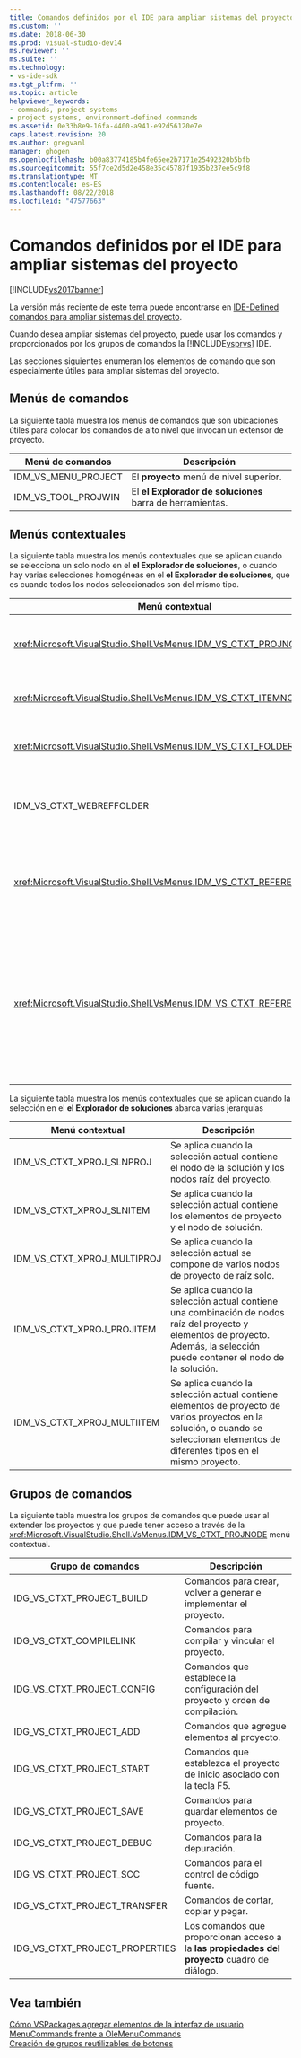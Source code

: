 ```yaml
---
title: Comandos definidos por el IDE para ampliar sistemas del proyecto | Documentos de Microsoft
ms.custom: ''
ms.date: 2018-06-30
ms.prod: visual-studio-dev14
ms.reviewer: ''
ms.suite: ''
ms.technology:
- vs-ide-sdk
ms.tgt_pltfrm: ''
ms.topic: article
helpviewer_keywords:
- commands, project systems
- project systems, environment-defined commands
ms.assetid: 0e33b8e9-16fa-4400-a941-e92d56120e7e
caps.latest.revision: 20
ms.author: gregvanl
manager: ghogen
ms.openlocfilehash: b00a83774185b4fe65ee2b7171e25492320b5bfb
ms.sourcegitcommit: 55f7ce2d5d2e458e35c45787f1935b237ee5c9f8
ms.translationtype: MT
ms.contentlocale: es-ES
ms.lasthandoff: 08/22/2018
ms.locfileid: "47577663"
---
```

# <a name="ide-defined-commands-for-extending-project-systems"></a>Comandos definidos por el IDE para ampliar sistemas del proyecto
[!INCLUDE[vs2017banner](../../includes/vs2017banner.md)]

La versión más reciente de este tema puede encontrarse en [IDE-Defined comandos para ampliar sistemas del proyecto](https://docs.microsoft.com/visualstudio/extensibility/internals/ide-defined-commands-for-extending-project-systems).  
  
Cuando desea ampliar sistemas del proyecto, puede usar los comandos y proporcionados por los grupos de comandos la [!INCLUDE[vsprvs](../../includes/vsprvs-md.md)] IDE.  
  
 Las secciones siguientes enumeran los elementos de comando que son especialmente útiles para ampliar sistemas del proyecto.  
  
## <a name="command-menus"></a>Menús de comandos  
 La siguiente tabla muestra los menús de comandos que son ubicaciones útiles para colocar los comandos de alto nivel que invocan un extensor de proyecto.  
  
|Menú de comandos|Descripción|  
|------------------|-----------------|  
|IDM_VS_MENU_PROJECT|El **proyecto** menú de nivel superior.|  
|IDM_VS_TOOL_PROJWIN|El **el Explorador de soluciones** barra de herramientas.|  
  
## <a name="shortcut-menus"></a>Menús contextuales  
 La siguiente tabla muestra los menús contextuales que se aplican cuando se selecciona un solo nodo en el **el Explorador de soluciones**, o cuando hay varias selecciones homogéneas en el **el Explorador de soluciones**, que es cuando todos los nodos seleccionados son del mismo tipo.  
  
|Menú contextual|Descripción|  
|-------------------|-----------------|  
|<xref:Microsoft.VisualStudio.Shell.VsMenus.IDM_VS_CTXT_PROJNODE>|Se aplica cuando se selecciona el nodo del proyecto.|  
|<xref:Microsoft.VisualStudio.Shell.VsMenus.IDM_VS_CTXT_ITEMNODE>|Se aplica cuando se selecciona un archivo.|  
|<xref:Microsoft.VisualStudio.Shell.VsMenus.IDM_VS_CTXT_FOLDERNODE>|Se aplica cuando se selecciona una carpeta.|  
|IDM_VS_CTXT_WEBREFFOLDER|Se aplica cuando se selecciona la carpeta de referencia Web.|  
|<xref:Microsoft.VisualStudio.Shell.VsMenus.IDM_VS_CTXT_REFERENCEROOT>|Se aplica cuando se selecciona el nodo raíz de referencias denominado "Referencias".|  
|<xref:Microsoft.VisualStudio.Shell.VsMenus.IDM_VS_CTXT_REFERENCE>|Se aplica cuando se seleccionan los nodos de referencia; Estos incluyen el ensamblado, COM y las referencias de proyecto. No incluye referencias Web.|  
  
 La siguiente tabla muestra los menús contextuales que se aplican cuando la selección en el **el Explorador de soluciones** abarca varias jerarquías  
  
|Menú contextual|Descripción|  
|-------------------|-----------------|  
|IDM_VS_CTXT_XPROJ_SLNPROJ|Se aplica cuando la selección actual contiene el nodo de la solución y los nodos raíz del proyecto.|  
|IDM_VS_CTXT_XPROJ_SLNITEM|Se aplica cuando la selección actual contiene los elementos de proyecto y el nodo de solución.|  
|IDM_VS_CTXT_XPROJ_MULTIPROJ|Se aplica cuando la selección actual se compone de varios nodos de proyecto de raíz solo.|  
|IDM_VS_CTXT_XPROJ_PROJITEM|Se aplica cuando la selección actual contiene una combinación de nodos raíz del proyecto y elementos de proyecto. Además, la selección puede contener el nodo de la solución.|  
|IDM_VS_CTXT_XPROJ_MULTIITEM|Se aplica cuando la selección actual contiene elementos de proyecto de varios proyectos en la solución, o cuando se seleccionan elementos de diferentes tipos en el mismo proyecto.|  
  
## <a name="command-groups"></a>Grupos de comandos  
 La siguiente tabla muestra los grupos de comandos que puede usar al extender los proyectos y que puede tener acceso a través de la <xref:Microsoft.VisualStudio.Shell.VsMenus.IDM_VS_CTXT_PROJNODE> menú contextual.  
  
|Grupo de comandos|Descripción|  
|-------------------|-----------------|  
|IDG_VS_CTXT_PROJECT_BUILD|Comandos para crear, volver a generar e implementar el proyecto.|  
|IDG_VS_CTXT_COMPILELINK|Comandos para compilar y vincular el proyecto.|  
|IDG_VS_CTXT_PROJECT_CONFIG|Comandos que establece la configuración del proyecto y orden de compilación.|  
|IDG_VS_CTXT_PROJECT_ADD|Comandos que agregue elementos al proyecto.|  
|IDG_VS_CTXT_PROJECT_START|Comandos que establezca el proyecto de inicio asociado con la tecla F5.|  
|IDG_VS_CTXT_PROJECT_SAVE|Comandos para guardar elementos de proyecto.|  
|IDG_VS_CTXT_PROJECT_DEBUG|Comandos para la depuración.|  
|IDG_VS_CTXT_PROJECT_SCC|Comandos para el control de código fuente.|  
|IDG_VS_CTXT_PROJECT_TRANSFER|Comandos de cortar, copiar y pegar.|  
|IDG_VS_CTXT_PROJECT_PROPERTIES|Los comandos que proporcionan acceso a la **las propiedades del proyecto** cuadro de diálogo.|  
  
## <a name="see-also"></a>Vea también  
 [Cómo VSPackages agregar elementos de la interfaz de usuario](../../extensibility/internals/how-vspackages-add-user-interface-elements.md)   
 [MenuCommands frente a OleMenuCommands](../../misc/menucommands-vs-olemenucommands.md)   
 [Creación de grupos reutilizables de botones](../../extensibility/creating-reusable-groups-of-buttons.md)


